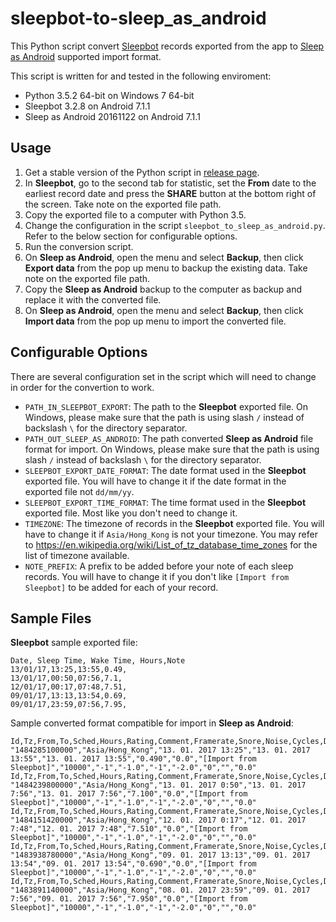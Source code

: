 # sleepbot-to-sleep_as_android

This Python script convert [Sleepbot](https://www.mysleepbot.com/) records exported from the app to [Sleep as Android](http://sleep.urbandroid.org/) supported import format.

This script is written for and tested in the following enviroment:
* Python 3.5.2 64-bit on Windows 7 64-bit
* Sleepbot 3.2.8 on Android 7.1.1
* Sleep as Android 20161122 on Android 7.1.1

## Usage
1. Get a stable version of the Python script in [release page](https://github.com/VeryCrazyDog/sleepbot-to-sleep_as_android/releases).
2. In **Sleepbot**, go to the second tab for statistic, set the **From** date to the earliest record date and press the **SHARE** button at the bottom right of the screen. Take note on the exported file path.
3. Copy the exported file to a computer with Python 3.5.
4. Change the configuration in the script `sleepbot_to_sleep_as_android.py`. Refer to the below section for configurable options.
5. Run the conversion script.
6. On **Sleep as Android**, open the menu and select **Backup**, then click **Export data** from the pop up menu to backup the existing data. Take note on the exported file path.
7. Copy the **Sleep as Android** backup to the computer as backup and replace it with the converted file.
8. On **Sleep as Android**, open the menu and select **Backup**, then click **Import data** from the pop up menu to import the converted file.

## Configurable Options

There are several configuration set in the script which will need to change in order for the convertion to work.

* `PATH_IN_SLEEPBOT_EXPORT`: The path to the **Sleepbot** exported file. On Windows, please make sure that the path is using slash `/` instead of backslash `\` for the directory separator.
* `PATH_OUT_SLEEP_AS_ANDROID`: The path converted **Sleep as Android** file format for import. On Windows, please make sure that the path is using slash `/` instead of backslash `\` for the directory separator.
* `SLEEPBOT_EXPORT_DATE_FORMAT`: The date format used in the **Sleepbot** exported file. You will have to change it if the date format in the exported file not `dd/mm/yy`.
* `SLEEPBOT_EXPORT_TIME_FORMAT`: The time format used in the **Sleepbot** exported file. Most like you don't need to change it.
* `TIMEZONE`: The timezone of records in the **Sleepbot** exported file. You will have to change it if `Asia/Hong_Kong` is not your timezone. You may refer to https://en.wikipedia.org/wiki/List_of_tz_database_time_zones for the list of timezone available.
* `NOTE_PREFIX`: A prefix to be added before your note of each sleep records. You will have to change it if you don't like `[Import from Sleepbot]` to be added for each of your record.

## Sample Files

**Sleepbot** sample exported file:

```csv
Date, Sleep Time, Wake Time, Hours,Note
13/01/17,13:25,13:55,0.49,
13/01/17,00:50,07:56,7.1,
12/01/17,00:17,07:48,7.51,
09/01/17,13:13,13:54,0.69,
09/01/17,23:59,07:56,7.95,
```

Sample converted format compatible for import in **Sleep as Android**:

```csv
Id,Tz,From,To,Sched,Hours,Rating,Comment,Framerate,Snore,Noise,Cycles,DeepSleep,LenAdjust,Geo,"13:55"
"1484285100000","Asia/Hong_Kong","13. 01. 2017 13:25","13. 01. 2017 13:55","13. 01. 2017 13:55","0.490","0.0","[Import from Sleepbot]","10000","-1","-1.0","-1","-2.0","0","","0.0"
Id,Tz,From,To,Sched,Hours,Rating,Comment,Framerate,Snore,Noise,Cycles,DeepSleep,LenAdjust,Geo,"07:56"
"1484239800000","Asia/Hong_Kong","13. 01. 2017 0:50","13. 01. 2017 7:56","13. 01. 2017 7:56","7.100","0.0","[Import from Sleepbot]","10000","-1","-1.0","-1","-2.0","0","","0.0"
Id,Tz,From,To,Sched,Hours,Rating,Comment,Framerate,Snore,Noise,Cycles,DeepSleep,LenAdjust,Geo,"07:48"
"1484151420000","Asia/Hong_Kong","12. 01. 2017 0:17","12. 01. 2017 7:48","12. 01. 2017 7:48","7.510","0.0","[Import from Sleepbot]","10000","-1","-1.0","-1","-2.0","0","","0.0"
Id,Tz,From,To,Sched,Hours,Rating,Comment,Framerate,Snore,Noise,Cycles,DeepSleep,LenAdjust,Geo,"13:54"
"1483938780000","Asia/Hong_Kong","09. 01. 2017 13:13","09. 01. 2017 13:54","09. 01. 2017 13:54","0.690","0.0","[Import from Sleepbot]","10000","-1","-1.0","-1","-2.0","0","","0.0"
Id,Tz,From,To,Sched,Hours,Rating,Comment,Framerate,Snore,Noise,Cycles,DeepSleep,LenAdjust,Geo,"07:56"
"1483891140000","Asia/Hong_Kong","08. 01. 2017 23:59","09. 01. 2017 7:56","09. 01. 2017 7:56","7.950","0.0","[Import from Sleepbot]","10000","-1","-1.0","-1","-2.0","0","","0.0"
```
